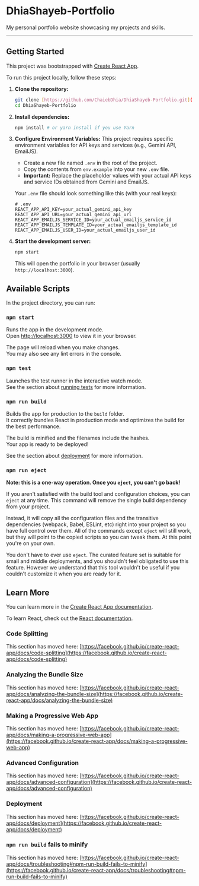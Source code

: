 # DhiaShayeb-Portfolio
My personal portfolio website showcasing my projects and skills.

---

## Getting Started

This project was bootstrapped with [Create React App](https://github.com/facebook.com/create-react-app).

To run this project locally, follow these steps:

1.  **Clone the repository:**
    ```bash
    git clone [https://github.com/ChaiebDhia/DhiaShayeb-Portfolio.git](https://github.com/ChaiebDhia/DhiaShayeb-Portfolio.git)
    cd DhiaShayeb-Portfolio
    ```
2.  **Install dependencies:**
    ```bash
    npm install # or yarn install if you use Yarn
    ```
3.  **Configure Environment Variables:**
    This project requires specific environment variables for API keys and services (e.g., Gemini API, EmailJS).

    * Create a new file named `.env` in the root of the project.
    * Copy the contents from `env.example` into your new `.env` file.
    * **Important:** Replace the placeholder values with your actual API keys and service IDs obtained from Gemini and EmailJS.

    Your `.env` file should look something like this (with your real keys):
    ```
    # .env
    REACT_APP_API_KEY=your_actual_gemini_api_key
    REACT_APP_API_URL=your_actual_gemini_api_url
    REACT_APP_EMAILJS_SERVICE_ID=your_actual_emailjs_service_id
    REACT_APP_EMAILJS_TEMPLATE_ID=your_actual_emailjs_template_id
    REACT_APP_EMAILJS_USER_ID=your_actual_emailjs_user_id
    ```

4.  **Start the development server:**
    ```bash
    npm start
    ```
    This will open the portfolio in your browser (usually `http://localhost:3000`).

## Available Scripts

In the project directory, you can run:

### `npm start`

Runs the app in the development mode.\
Open [http://localhost:3000](http://localhost:3000) to view it in your browser.

The page will reload when you make changes.\
You may also see any lint errors in the console.

### `npm test`

Launches the test runner in the interactive watch mode.\
See the section about [running tests](https://facebook.github.com/create-react-app/docs/running-tests) for more information.

### `npm run build`

Builds the app for production to the `build` folder.\
It correctly bundles React in production mode and optimizes the build for the best performance.

The build is minified and the filenames include the hashes.\
Your app is ready to be deployed!

See the section about [deployment](https://facebook.github.io/create-react-app/docs/deployment) for more information.

### `npm run eject`

**Note: this is a one-way operation. Once you `eject`, you can't go back!**

If you aren't satisfied with the build tool and configuration choices, you can `eject` at any time. This command will remove the single build dependency from your project.

Instead, it will copy all the configuration files and the transitive dependencies (webpack, Babel, ESLint, etc) right into your project so you have full control over them. All of the commands except `eject` will still work, but they will point to the copied scripts so you can tweak them. At this point you're on your own.

You don't have to ever use `eject`. The curated feature set is suitable for small and middle deployments, and you shouldn't feel obligated to use this feature. However we understand that this tool wouldn't be useful if you couldn't customize it when you are ready for it.

## Learn More

You can learn more in the [Create React App documentation](https://facebook.github.io/create-react-app/docs/getting-started).

To learn React, check out the [React documentation](https://reactjs.org/).

### Code Splitting

This section has moved here: [https://facebook.github.io/create-react-app/docs/code-splitting](https://facebook.github.io/create-react-app/docs/code-splitting)

### Analyzing the Bundle Size

This section has moved here: [https://facebook.github.io/create-react-app/docs/analyzing-the-bundle-size](https://facebook.github.io/create-react-app/docs/analyzing-the-bundle-size)

### Making a Progressive Web App

This section has moved here: [https://facebook.github.io/create-react-app/docs/making-a-progressive-web-app](https://facebook.github.io/create-react-app/docs/making-a-progressive-web-app)

### Advanced Configuration

This section has moved here: [https://facebook.github.io/create-react-app/docs/advanced-configuration](https://facebook.github.io/create-react-app/docs/advanced-configuration)

### Deployment

This section has moved here: [https://facebook.github.io/create-react-app/docs/deployment](https://facebook.github.io/create-react-app/docs/deployment)

### `npm run build` fails to minify

This section has moved here: [https://facebook.github.io/create-react-app/docs/troubleshooting#npm-run-build-fails-to-minify](https://facebook.github.io/create-react-app/docs/troubleshooting#npm-run-build-fails-to-minify)